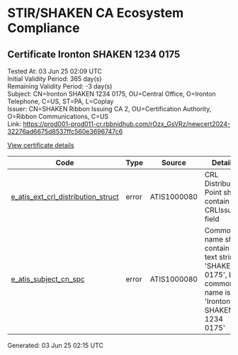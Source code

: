 # STIR/SHAKEN CA Ecosystem Compliance

## Certificate Ironton SHAKEN 1234 0175

Tested At: 03 Jun 25 02:09 UTC\
Initial Validity Period: 365 day(s)\
Remaining Validity Period: -3 day(s)\
Subject: CN=Ironton SHAKEN 1234 0175, OU=Central Office, O=Ironton Telephone, C=US, ST=PA, L=Coplay\
Issuer: CN=SHAKEN Ribbon Issuing CA 2, OU=Certification Authority, O=Ribbon Communications, C=US\
Link: https://prod001-prod011-cr.rbbnidhub.com/rOzx_GsVRz/newcert2024-32276ad6675d8537ffc560e3696747c6

[View certificate details](https://x509.io/?cert=MIIC0jCCAnigAwIBAgIQMidq1mddhTf%2FxWDjaWdHxjAKBggqhkjOPQQDAjB0MQswCQYDVQQGEwJVUzEeMBwGA1UEChMVUmliYm9uIENvbW11bmljYXRpb25zMSAwHgYDVQQLExdDZXJ0aWZpY2F0aW9uIEF1dGhvcml0eTEjMCEGA1UEAxMaU0hBS0VOIFJpYmJvbiBJc3N1aW5nIENBIDIwHhcNMjQwNTMwMTkwNDUxWhcNMjUwNTMwMTkwNDUwWjCBgzEPMA0GA1UEBwwGQ29wbGF5MQswCQYDVQQIDAJQQTELMAkGA1UEBhMCVVMxGjAYBgNVBAoMEUlyb250b24gVGVsZXBob25lMRcwFQYDVQQLDA5DZW50cmFsIE9mZmljZTEhMB8GA1UEAwwYSXJvbnRvbiBTSEFLRU4gMTIzNCAwMTc1MFkwEwYHKoZIzj0CAQYIKoZIzj0DAQcDQgAEnNtgctofofG15%2FuiPIeO1wI26v8bV%2FdTnBzn6p%2Fl7sil2DIaSLgQVwg3hKwe7QRzj6tg379BFZXoFmMu%2B5JOWaOB2zCB2DAMBgNVHRMBAf8EAjAAMA4GA1UdDwEB%2FwQEAwIHgDAdBgNVHQ4EFgQU57mp8ozO7XyolkkQW4DgeHka1T8wFwYDVR0gBBAwDjAMBgpghkgBhv8JAQEEMEcGA1UdHwRAMD4wPKA6oDiGNmh0dHBzOi8vYXV0aGVudGljYXRlLWFwaS5pY29uZWN0aXYuY29tL2Rvd25sb2FkL3YxL2NybDAfBgNVHSMEGDAWgBSHHuSXUqvYkfFkSgmdpp9L92P3azAWBggrBgEFBQcBGgQKMAigBhYEMDE3NTAKBggqhkjOPQQDAgNIADBFAiA2a5GTHDSDKw6Ms%2BAaQNrH4hKYXU2DOytsFWbrLVtbBQIhAKza6gPcIbQ6QKHPTwEqOlISb2NiFyCpECdvptnl965c)

| Code | Type | Source | Details |
|------|------|--------|---------|
| [e_atis_ext_crl_distribution_struct](../../ISSUES/e_atis_ext_crl_distribution_struct/README.md) | error | ATIS1000080 | CRL Distribution Point shall contain a CRLIssuer field |
| [e_atis_subject_cn_spc](../../ISSUES/e_atis_subject_cn_spc/README.md) | error | ATIS1000080 | Common name shall contain the text string 'SHAKEN 0175', but common name is 'Ironton SHAKEN 1234 0175' |


Generated: 03 Jun 25 02:15 UTC